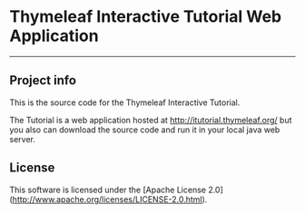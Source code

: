 
Thymeleaf Interactive Tutorial Web Application
==============================================

------------------------------------------------------------------------------

Project info
------------

This is the source code for the Thymeleaf Interactive Tutorial.

The Tutorial is a web application hosted at http://itutorial.thymeleaf.org/
but you also can download the source code and run it in your local java web server.


License
-------

This software is licensed under the [Apache License 2.0]
(http://www.apache.org/licenses/LICENSE-2.0.html).
